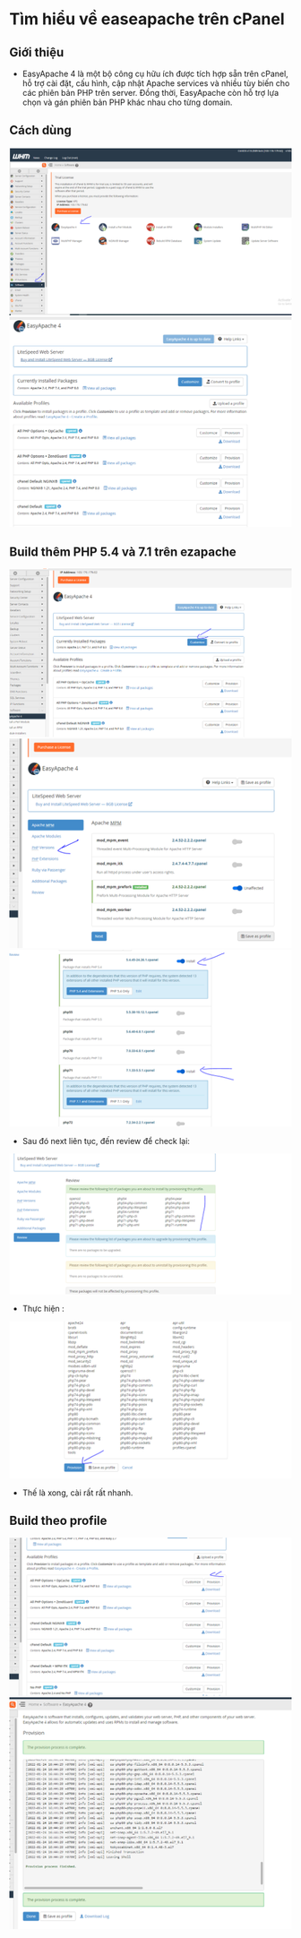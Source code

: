 # Tìm hiểu về easeapache trên cPanel
## Giới thiệu
- EasyApache 4 là một bộ công cụ hữu ích được tích hợp sẵn trên cPanel, hỗ trợ cài đặt, cấu hình, cập nhật Apache services và nhiều tùy biến cho các phiên bản PHP trên server. Đồng thời, EasyApache còn hỗ trợ lựa chọn và gán phiên bản PHP khác nhau cho từng domain.


## Cách dùng

<img src="image/1.PNG">
<img src="image/2.PNG">

## Build thêm PHP 5.4 và 7.1 trên ezapache

<img src="image/3.PNG">
<img src="image/4.PNG">
<img src="image/5.PNG">

- Sau đó next liên tục, đến review để check lại:

<img src="image/6.PNG">

- Thực hiện :

<img src="image/7.PNG">

- Thế là xong, cài rất rất nhanh.

## Build theo profile

<img src="image/8.PNG">

<img src="image/9.PNG">